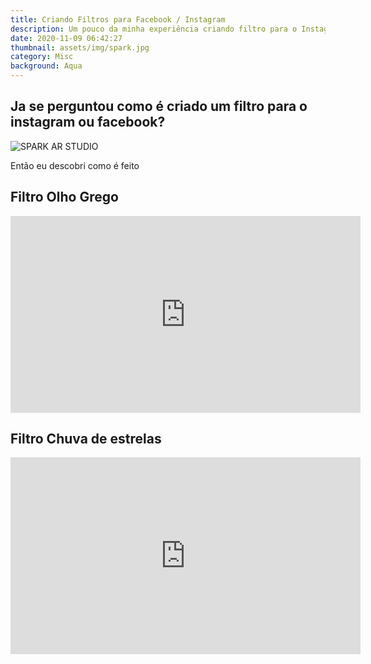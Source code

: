 ```yaml
---
title: Criando Filtros para Facebook / Instagram
description: Um pouco da minha experiência criando filtro para o Instagram e Facebook
date: 2020-11-09 06:42:27
thumbnail: assets/img/spark.jpg
category: Misc
background: Aqua
---
```

## Ja se perguntou como é criado um filtro para o instagram ou facebook?

![SPARK AR STUDIO](assets/img/spark.jpg "SPARK AR STUDIO")

Então eu descobri como é feito



## Filtro Olho Grego

<iframe width="560" height="315" src="https://www.youtube.com/embed/G-2IhpBUeGg" frameborder="0" allow="accelerometer; autoplay; clipboard-write; encrypted-media; gyroscope; picture-in-picture" allowfullscreen></iframe>

## Filtro Chuva de estrelas

<iframe width="560" height="315" src="https://www.youtube.com/embed/F3kTaS4SHts" frameborder="0" allow="accelerometer; autoplay; clipboard-write; encrypted-media; gyroscope; picture-in-picture" allowfullscreen></iframe>